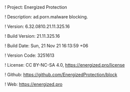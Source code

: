 ! Project: Energized Protection

! Description: ad.porn.malware blocking.

! Version: 6.32.0810.21.11.325.16

! Build Version: 21.11.325.16

! Build Date: Sun, 21 Nov 21 16:13:59 +06

! Version Code: 3251613

! License: CC BY-NC-SA 4.0, https://energized.pro/license

! Github: https://github.com/EnergizedProtection/block

! Web: https://energized.pro
